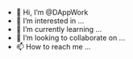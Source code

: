 - 👋 Hi, I’m @DAppWork
- 👀 I’m interested in ...
- 🌱 I’m currently learning ...
- 💞️ I’m looking to collaborate on ...
- 📫 How to reach me ...



